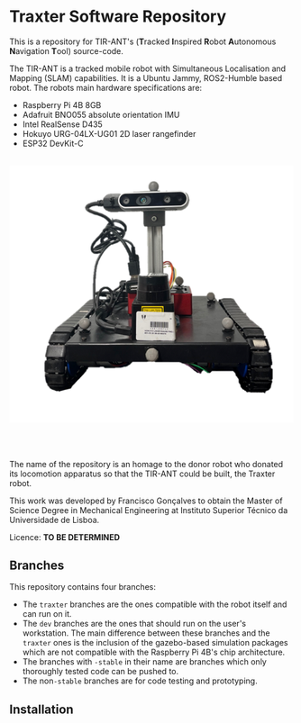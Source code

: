 # Traxter Software Repository
This is a repository for TIR-ANT's (**T**racked **I**nspired **R**obot **A**utonomous **N**avigation **T**ool) source-code.

The TIR-ANT is a tracked mobile robot with Simultaneous Localisation and Mapping (SLAM) capabilities. It is a Ubuntu Jammy, ROS2-Humble based robot. The robots main hardware specifications are:
- Raspberry Pi 4B 8GB
- Adafruit BNO055 absolute orientation IMU
- Intel RealSense D435
- Hokuyo URG-04LX-UG01 2D laser rangefinder
- ESP32 DevKit-C

&nbsp;  
![TIR-ANT](TIR-ANT.png)<div align="center"></div>  
&nbsp;  

The name of the repository is an homage to the donor robot who donated its locomotion apparatus so that the TIR-ANT could be built, the Traxter robot.

This work was developed by Francisco Gonçalves to obtain the Master of Science Degree in Mechanical Engineering at Instituto Superior Técnico da Universidade de Lisboa.

Licence: **TO BE DETERMINED**

## Branches

This repository contains four branches:
- The ```traxter``` branches are the ones compatible with the robot itself and can run on it.
- The ```dev``` branches are the ones that should run on the user's workstation. The main difference between these branches and the ```traxter``` ones is the inclusion of the gazebo-based simulation packages which are not compatible with the Raspberry Pi 4B's chip architecture.
- The branches with ```-stable``` in their name are branches which only thoroughly tested code can be pushed to.
- The non```-stable``` branches are for code testing and prototyping.

## Installation